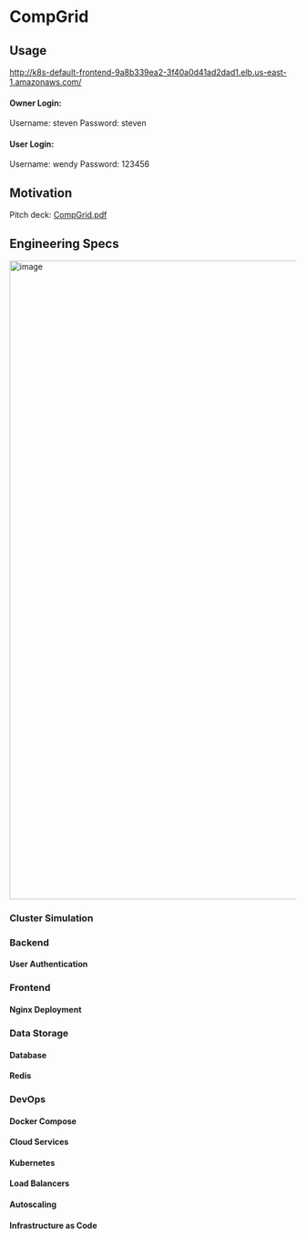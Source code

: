 # CompGrid

## Usage
http://k8s-default-frontend-9a8b339ea2-3f40a0d41ad2dad1.elb.us-east-1.amazonaws.com/

#### Owner Login:
Username: steven
Password: steven

#### User Login:
Username: wendy
Password: 123456

## Motivation
Pitch deck: [CompGrid.pdf](https://github.com/user-attachments/files/17822533/CompGrid.pdf)

## Engineering Specs
<img width="1121" alt="image" src="https://github.com/user-attachments/assets/873228b0-8d85-443d-91a4-855165d8c2a3">

### Cluster Simulation

### Backend

#### User Authentication

### Frontend

#### Nginx Deployment

### Data Storage

#### Database

#### Redis

### DevOps

#### Docker Compose

#### Cloud Services

#### Kubernetes

#### Load Balancers

#### Autoscaling

#### Infrastructure as Code


